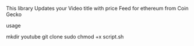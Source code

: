 This library Updates your Video title with price Feed for ethereum from Coin Gecko

usage

mkdir youtube
git clone
sudo chmod +x script.sh

